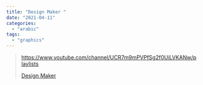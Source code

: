 ```yaml
---
title: "Design Maker "
date: "2021-04-11"
categories:
  - "arabic"
tags:
  - "graphics"
---
```


> https://www.youtube.com/channel/UCR7m9mPVPfSg2f0UiLVKANw/playlists
>
> [Design Maker ](https://www.youtube.com/channel/UCR7m9mPVPfSg2f0UiLVKANw/playlists)
